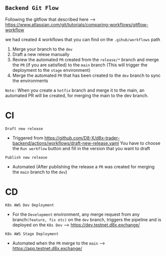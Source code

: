 ## `Backend Git Flow`

Following the gitflow that described here --> https://www.atlassian.com/git/tutorials/comparing-workflows/gitflow-workflow

we had created 4 workflows that you can find on the  `.gihub/workflows` path

1. Merge your branch to the `dev`
2. Draft a new relese manually 
3. Review the automated `PR` created from the `release/*` branch and merge the `PR` (if you are satisfied) to the `main` branch (This will trigger the deployment to the `stage` environment)
4. Merge the automated `PR` that has been created to the `dev` branch to sync the environments

`Note:` When you create a `hotfix` branch and merge it to the main, an automated PR will be created, for merging the main to the dev branch.

# CI

`Draft new release`

- Triggered from https://github.com/D8-X/d8x-trader-backend/actions/workflows/draft-new-release.yaml You have to choose the `Run workflow` button and fill in the version that you want to draft 

`Publish new release`

- Automated  (After publishing the release a `PR` was created for merging the `main` branch to the `dev`) 

# CD

`K8s AWS Dev Deployment`

- For the `Development` environment, any merge request from any branch`(feature, fix etc)` on the `dev` branch, triggers the pipeline and is deployed on the `K8s Dev` --> https://dev.testnet.d8x.exchange/


`K8s AWS Stage Deployment`

- Automated when the `PR` merge to the `main` --> https://app.testnet.d8x.exchange/



